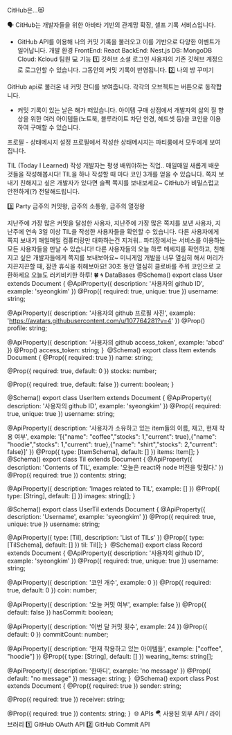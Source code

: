 CitHub은…😻 

🗣
CitHub는 개발자들을 위한  아바타 기반의 관계망 확장, 셀프 기록 서비스입니다.

- GitHub API를 이용해 나의 커밋 기록을 불러오고 이를 기반으로 다양한 이벤트가 일어납니다.
개발 환경
FrontEnd: React
BackEnd: Nest.js 
DB: MongoDB
Cloud: Kcloud
팀원
💻 기능
1️⃣ 깃허브 소셜 로그인
사용자의 기존 깃허브 계정으로 로그인할 수 있습니다.
그동안의 커밋 기록이 반영됩니다.
2️⃣ 나의 방 꾸미기

GitHub api로 불러온 내 커밋 잔디를 보여줍니다. 각각의 오브젝트는 버튼으로 동작합니다.
- 커밋 기록이 있는 날은 해가 떠있습니다.
아이템 구매
상점에서 개발자의 삶의 질 향상을 위한 여러 아이템들(노트북, 블루라이트 차단 안경, 헤드셋 등)을 코인을 이용하여 구매할 수 있습니다.

프로필 - 상태메시지 설정
프로필에서 작성한 상태메시지는 파티룸에서 모두에게 보여집니다.

TIL (Today I Learned) 작성
개발자는 평생 배워야하는 직업.. 매일매일 새롭게 배운 것들을 작성해봅시다!
TIL을 하나 작성할 때 마다 코인 3개를 얻을 수 있습니다.
쪽지 보내기
친해지고 싶은 개발자가 있다면 슬쩍 쪽지를 보내보세요~
CitHub가 비밀스럽고 안전하게(?) 전달해드립니다.


3️⃣ Party
금주의 커밋왕, 금주의 소통왕, 금주의 열정왕

지난주에 가장 많은 커밋을 달성한 사용자, 지난주에 가장 많은 쪽지를 보낸 사용자, 지난주에 연속 3일 이상 TIL을 작성한 사용자들을 확인할 수 있습니다.
다른 사용자에게 쪽지 보내기
매일매일 컴퓨터랑만 대화하는건 지겨워.. 파티장에서는 서비스를 이용하는 모든 사용자들을 만날 수 있습니다! 다른 사용자들의 오늘 하루 메세지를 확인하고, 친해지고 싶은 개발자들에게 쪽지를 보내보아요~
미니게임
개발을 너무 열심히 해서 머리가 지끈지끈할 때, 잠깐 휴식을 취해보아요! 30초 동안 열심히 클로바를 주워 코인으로 교환하세요 오늘도 러키비키한 하루! 🍀​
🌀 DataBases
@Schema()
export class User extends Document {
  @ApiProperty({ description: '사용자의 github ID', example: 'syeongkim' })
  @Prop({ required: true, unique: true })
  username: string;

  @ApiProperty({ description: '사용자의 github 프로필 사진', example: 'https://avatars.githubusercontent.com/u/107764281?v=4' })
  @Prop()
  profile: string;

  @ApiProperty({ description: '사용자의 github access_token', example: 'abcd' })
  @Prop()
  access_token: string;
}
​
@Schema()
export class Item extends Document {
  @Prop({ required: true })
  name: string;

  @Prop({ required: true, default: 0 })
  stocks: number;

  @Prop({ required: true, default: false })
  current: boolean;
}

@Schema()
export class UserItem extends Document {
  @ApiProperty({ description: '사용자의 github ID', example: 'syeongkim' })
  @Prop({ required: true, unique: true })
  username: string;

  @ApiProperty({ description: '사용자가 소유하고 있는 item들의 이름, 재고, 현재 착용 여부', example: '[{"name": "coffee","stocks": 1,"current": true},{"name": "hoodie","stocks": 1,"current": true},{"name": "shirt","stocks": 2,"current": false}]' })
  @Prop({ type: [ItemSchema], default: [] })
  items: Item[];
}
​
@Schema()
export class Til extends Document {
  @ApiProperty({ description: 'Contents of TIL', example: '오늘은 react와 node 버전을 맞췄다.' })
  @Prop({ required: true })
  contents: string;

  @ApiProperty({ description: 'Images related to TIL', example: [] })
  @Prop({ type: [String], default: [] })
  images: string[];
}

@Schema()
export class UserTil extends Document {
  @ApiProperty({ description: 'Username', example: 'syeongkim' })
  @Prop({ required: true, unique: true })
  username: string;

  @ApiProperty({ type: [Til], description: 'List of TILs' })
  @Prop({ type: [TilSchema], default: [] })
  til: Til[];
}
​
@Schema()
export class Record extends Document {
  @ApiProperty({ description: '사용자의 github ID', example: 'syeongkim' })
  @Prop({ required: true, unique: true })
  username: string;

  @ApiProperty({ description: '코인 개수', example: 0 })
  @Prop({ required: true, default: 0 })
  coin: number;

  @ApiProperty({ description: '오늘 커밋 여부', example: false })
  @Prop({ default: false })
  hasCommit: boolean;

  @ApiProperty({ description: '이번 달 커밋 횟수', example: 24 })
  @Prop({ default: 0 })
  commitCount: number;

  @ApiProperty({ description: '현재 착용하고 있는 아이템들', example: ["coffee", "hoodie"] })
  @Prop({ type: [String], default: [] })
  wearing_items: string[];

  @ApiProperty({ description: '한마디', example: 'no message' })
  @Prop({ default: "no message" })
  message: string;
}
​
@Schema()
export class Post extends Document {
  @Prop({ required: true })
  sender: string;

  @Prop({ required: true })
  receiver: string;

  @Prop({ required: true })
  contents: string;
}
​
🌐 APIs 
🪂 사용된 외부 API / 라이브러리 
1️⃣ GitHub OAuth API
2️⃣ GitHub Commit API
